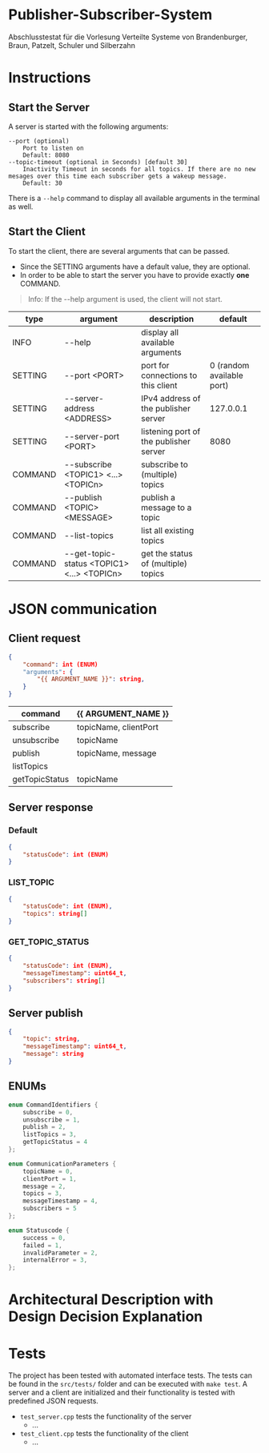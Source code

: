 # Publisher-Subscriber-System
Abschlusstestat für die Vorlesung Verteilte Systeme von Brandenburger, Braun, Patzelt, Schuler und Silberzahn

# Instructions

## Start the Server
A server is started with the following arguments:
```
--port (optional)
    Port to listen on
    Default: 8080
--topic-timeout (optional in Seconds) [default 30]
    Inactivity Timeout in seconds for all topics. If there are no new mesages over this time each subscriber gets a wakeup message.
    Default: 30
```

There is a `--help` command to display all available arguments in the terminal as well.

## Start the Client
To start the client, there are several arguments that can be passed.
- Since the SETTING arguments have a default value, they are optional.
- In order to be able to start the server you have to provide exactly **one** COMMAND.
> Info: If the --help argument is used, the client will not start.

type | argument | description | default
--- | --- | --- | ---
INFO | --help | display all available arguments
SETTING | --port &lt;PORT&gt;| port for connections to this client | 0 (random available port)
SETTING | --server-address &lt;ADDRESS&gt; | IPv4 address of the publisher server | 127.0.0.1
SETTING | --server-port &lt;PORT&gt; | listening port of the publisher server | 8080
COMMAND | --subscribe &lt;TOPIC1&gt; &lt;...&gt; &lt;TOPICn&gt; | subscribe to (multiple) topics
COMMAND | --publish &lt;TOPIC&gt; &lt;MESSAGE&gt; | publish a message to a topic
COMMAND | --list-topics | list all existing topics
COMMAND | --get-topic-status &lt;TOPIC1&gt; &lt;...&gt; &lt;TOPICn&gt; | get the status of (multiple) topics


# JSON communication

## Client request
```json
{
    "command": int (ENUM)
    "arguments": {
        "{{ ARGUMENT_NAME }}": string,
    }
}
```

command | {{ ARGUMENT_NAME }}
--- | ---
subscribe | topicName, clientPort
unsubscribe | topicName
publish | topicName, message
listTopics | 
getTopicStatus | topicName

## Server response

### Default
```json
{
    "statusCode": int (ENUM)
}
```

### LIST_TOPIC
```json
{
    "statusCode": int (ENUM),
    "topics": string[]
}
```

### GET_TOPIC_STATUS
```json
{
    "statusCode": int (ENUM),
    "messageTimestamp": uint64_t,
    "subscribers": string[]
}
```

## Server publish
```json
{
    "topic": string,
    "messageTimestamp": uint64_t,
    "message": string
}
```

## ENUMs

```c++
enum CommandIdentifiers {
    subscribe = 0,
    unsubscribe = 1,
    publish = 2,
    listTopics = 3,
    getTopicStatus = 4
};
```

```c++
enum CommunicationParameters {
    topicName = 0,
    clientPort = 1,
    message = 2,
    topics = 3,
    messageTimestamp = 4,
    subscribers = 5
};
```

```c++
enum Statuscode {
    success = 0,
    failed = 1,
    invalidParameter = 2,
    internalError = 3,
};
```

# Architectural Description with Design Decision Explanation



# Tests

The project has been tested with automated interface tests.
The tests can be found in the `src/tests/` folder and can be executed with `make test`.
A server and a client are initialized and their functionality is tested with predefined JSON requests.

- `test_server.cpp` tests the functionality of the server
  - ...
- `test_client.cpp` tests the functionality of the client
  - ...


